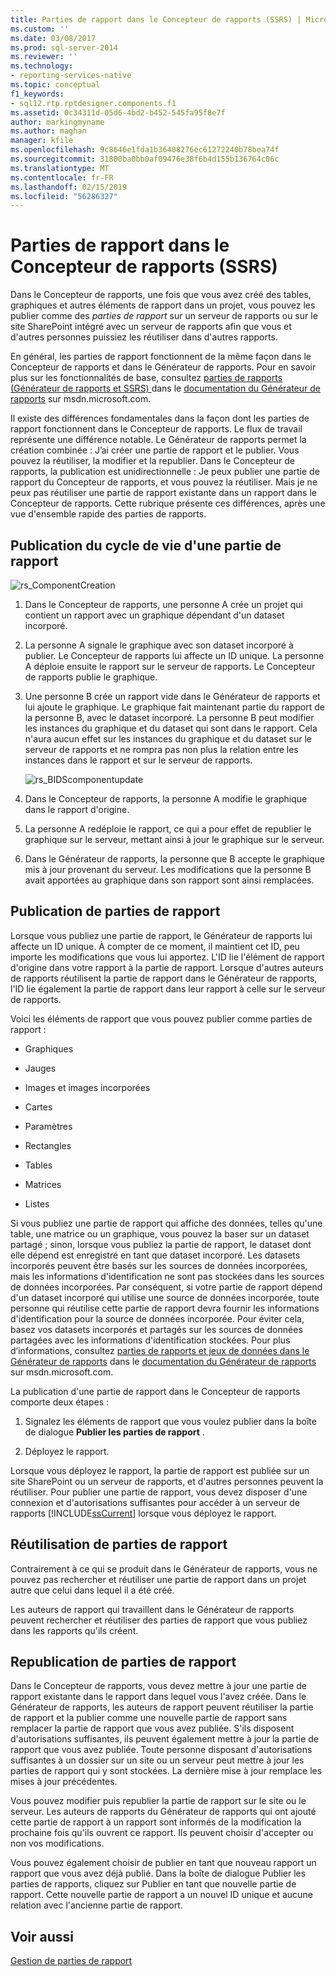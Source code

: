 ```yaml
---
title: Parties de rapport dans le Concepteur de rapports (SSRS) | Microsoft Docs
ms.custom: ''
ms.date: 03/08/2017
ms.prod: sql-server-2014
ms.reviewer: ''
ms.technology:
- reporting-services-native
ms.topic: conceptual
f1_keywords:
- sql12.rtp.rptdesigner.components.f1
ms.assetid: 0c34311d-05d6-4bd2-b452-545fa95f8e7f
author: markingmyname
ms.author: maghan
manager: kfile
ms.openlocfilehash: 9c8646e1fda1b36408276ec61272240b78bea74f
ms.sourcegitcommit: 31800ba0bb0af09476e38f6b4d155b136764c06c
ms.translationtype: MT
ms.contentlocale: fr-FR
ms.lasthandoff: 02/15/2019
ms.locfileid: "56286327"
---
```

# <a name="report-parts-in-report-designer-ssrs"></a>Parties de rapport dans le Concepteur de rapports (SSRS)
  Dans le Concepteur de rapports, une fois que vous avez créé des tables, graphiques et autres éléments de rapport dans un projet, vous pouvez les publier comme des *parties de rapport* sur un serveur de rapports ou sur le site SharePoint intégré avec un serveur de rapports afin que vous et d'autres personnes puissiez les réutiliser dans d'autres rapports.  
  
 En général, les parties de rapport fonctionnent de la même façon dans le Concepteur de rapports et dans le Générateur de rapports. Pour en savoir plus sur les fonctionnalités de base, consultez [parties de rapports &#40;Générateur de rapports et SSRS&#41; ](../report-parts-report-builder-and-ssrs.md) dans le [documentation du Générateur de rapports](https://go.microsoft.com/fwlink/?LinkId=154494) sur msdn.microsoft.com.  
  
 Il existe des différences fondamentales dans la façon dont les parties de rapport fonctionnent dans le Concepteur de rapports. Le flux de travail représente une différence notable. Le Générateur de rapports permet la création combinée : J’ai créer une partie de rapport et le publier. Vous pouvez la réutiliser, la modifier et la republier. Dans le Concepteur de rapports, la publication est unidirectionnelle : Je peux publier une partie de rapport du Concepteur de rapports, et vous pouvez la réutiliser. Mais je ne peux pas réutiliser une partie de rapport existante dans un rapport dans le Concepteur de rapports. Cette rubrique présente ces différences, après une vue d'ensemble rapide des parties de rapports.  
  
##  <a name="ComponentWorkflow"></a> Publication du cycle de vie d'une partie de rapport  
 ![rs_ComponentCreation](../media/rs-componentcreation.gif "rs_ComponentCreation")  
  
1.  Dans le Concepteur de rapports, une personne A crée un projet qui contient un rapport avec un graphique dépendant d'un dataset incorporé.  
  
2.  La personne A signale le graphique avec son dataset incorporé à publier. Le Concepteur de rapports lui affecte un ID unique. La personne A déploie ensuite le rapport sur le serveur de rapports. Le Concepteur de rapports publie le graphique.  
  
3.  Une personne B crée un rapport vide dans le Générateur de rapports et lui ajoute le graphique. Le graphique fait maintenant partie du rapport de la personne B, avec le dataset incorporé. La personne B peut modifier les instances du graphique et du dataset qui sont dans le rapport. Cela n'aura aucun effet sur les instances du graphique et du dataset sur le serveur de rapports et ne rompra pas non plus la relation entre les instances dans le rapport et sur le serveur de rapports.  
  
     ![rs_BIDScomponentupdate](../media/rs-bidscomponentupdate.gif "rs_BIDScomponentupdate")  
  
4.  Dans le Concepteur de rapports, la personne A modifie le graphique dans le rapport d'origine.  
  
5.  La personne A redéploie le rapport, ce qui a pour effet de republier le graphique sur le serveur, mettant ainsi à jour le graphique sur le serveur.  
  
6.  Dans le Générateur de rapports, la personne que B accepte le graphique mis à jour provenant du serveur. Les modifications que la personne B avait apportées au graphique dans son rapport sont ainsi remplacées.  
  
##  <a name="PublishingComponents"></a> Publication de parties de rapport  
 Lorsque vous publiez une partie de rapport, le Générateur de rapports lui affecte un ID unique. À compter de ce moment, il maintient cet ID, peu importe les modifications que vous lui apportez. L'ID lie l'élément de rapport d'origine dans votre rapport à la partie de rapport. Lorsque d'autres auteurs de rapports réutilisent la partie de rapport dans le Générateur de rapports, l'ID lie également la partie de rapport dans leur rapport à celle sur le serveur de rapports.  
  
 Voici les éléments de rapport que vous pouvez publier comme parties de rapport :  
  
-   Graphiques  
  
-   Jauges  
  
-   Images et images incorporées  
  
-   Cartes  
  
-   Paramètres  
  
-   Rectangles  
  
-   Tables  
  
-   Matrices  
  
-   Listes  
  
 Si vous publiez une partie de rapport qui affiche des données, telles qu'une table, une matrice ou un graphique, vous pouvez la baser sur un dataset partagé ; sinon, lorsque vous publiez la partie de rapport, le dataset dont elle dépend est enregistré en tant que dataset incorporé. Les datasets incorporés peuvent être basés sur les sources de données incorporées, mais les informations d'identification ne sont pas stockées dans les sources de données incorporées. Par conséquent, si votre partie de rapport dépend d'un dataset incorporé qui utilise une source de données incorporée, toute personne qui réutilise cette partie de rapport devra fournir les informations d'identification pour la source de données incorporée. Pour éviter cela, basez vos datasets incorporés et partagés sur les sources de données partagées avec les informations d'identification stockées. Pour plus d’informations, consultez [parties de rapports et jeux de données dans le Générateur de rapports](../report-data/report-parts-and-datasets-in-report-builder.md) dans le [documentation du Générateur de rapports](https://go.microsoft.com/fwlink/?LinkId=154494) sur msdn.microsoft.com.  
  
 La publication d'une partie de rapport dans le Concepteur de rapports comporte deux étapes :  
  
1.  Signalez les éléments de rapport que vous voulez publier dans la boîte de dialogue **Publier les parties de rapport** .  
  
2.  Déployez le rapport.  
  
 Lorsque vous déployez le rapport, la partie de rapport est publiée sur un site SharePoint ou un serveur de rapports, et d'autres personnes peuvent la réutiliser. Pour publier une partie de rapport, vous devez disposer d'une connexion et d'autorisations suffisantes pour accéder à un serveur de rapports [!INCLUDE[ssCurrent](../../includes/sscurrent-md.md)] lorsque vous déployez le rapport.  
  
  
##  <a name="SearchReuseComponents"></a> Réutilisation de parties de rapport  
 Contrairement à ce qui se produit dans le Générateur de rapports, vous ne pouvez pas rechercher et réutiliser une partie de rapport dans un projet autre que celui dans lequel il a été créé.  
  
 Les auteurs de rapport qui travaillent dans le Générateur de rapports peuvent rechercher et réutiliser des parties de rapport que vous publiez dans les rapports qu'ils créent.  
  
##  <a name="RepublishingComponents"></a> Republication de parties de rapport  
 Dans le Concepteur de rapports, vous devez mettre à jour une partie de rapport existante dans le rapport dans lequel vous l'avez créée. Dans le Générateur de rapports, les auteurs de rapport peuvent réutiliser la partie de rapport et la publier comme une nouvelle partie de rapport sans remplacer la partie de rapport que vous avez publiée. S'ils disposent d'autorisations suffisantes, ils peuvent également mettre à jour la partie de rapport que vous avez publiée. Toute personne disposant d'autorisations suffisantes à un dossier sur un site ou un serveur peut mettre à jour les parties de rapport qui y sont stockées. La dernière mise à jour remplace les mises à jour précédentes.  
  
 Vous pouvez modifier puis republier la partie de rapport sur le site ou le serveur. Les auteurs de rapports du Générateur de rapports qui ont ajouté cette partie de rapport à un rapport sont informés de la modification la prochaine fois qu'ils ouvrent ce rapport. Ils peuvent choisir d'accepter ou non vos modifications.  
  
 Vous pouvez également choisir de publier en tant que nouveau rapport un rapport que vous avez déjà publié. Dans la boîte de dialogue Publier les parties de rapports, cliquez sur Publier en tant que nouvelle partie de rapport. Cette nouvelle partie de rapport a un nouvel ID unique et aucune relation avec l'ancienne partie de rapport.  
  
  
## <a name="see-also"></a>Voir aussi  
 [Gestion de parties de rapport](managing-report-parts.md)  
  
  
